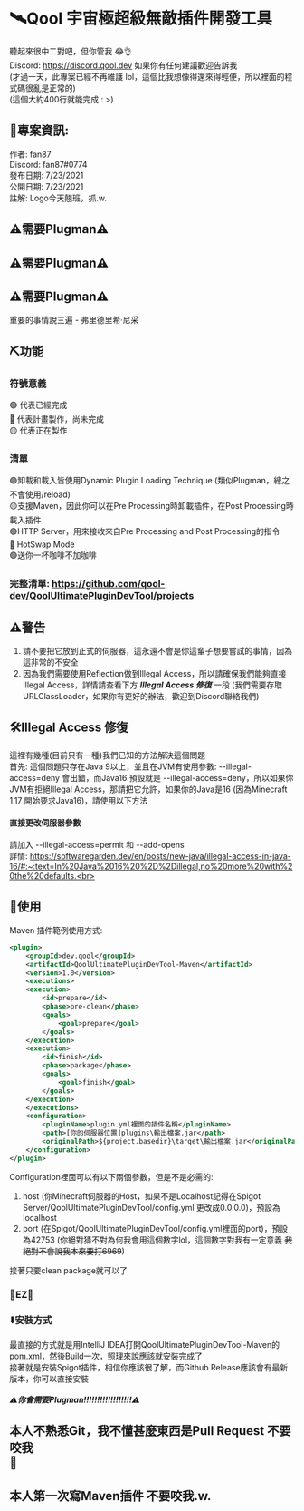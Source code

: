 # 🛰️Qool 宇宙極超級無敵插件開發工具
聽起來很中二對吧，但你管我 😂👌<br>
Discord: https://discord.qool.dev  如果你有任何建議歡迎告訴我<br>
(才過一天，此專案已經不再維護 lol，這個比我想像得還來得輕便，所以裡面的程式碼很亂是正常的)<br>
(這個大約400行就能完成 : >)
## 📄專案資訊:
作者: fan87<br>
Discord: fan87#0774<br>
發布日期: 7/23/2021<br>
公開日期: 7/23/2021<br>
註解: Logo今天翹班，抓.w.
## ⚠️需要Plugman⚠️
## ⚠️需要Plugman⚠️
## ⚠️需要Plugman⚠️
重要的事情說三遍 - 弗里德里希·尼采
## ⛏️功能
### 符號意義
🟢 代表已經完成<br>
🔴 代表計畫製作，尚未完成<br>
🟡 代表正在製作<br>

### 清單
🟢卸載和載入皆使用Dynamic Plugin Loading Technique (類似Plugman，總之不會使用/reload)<br>
🟡支援Maven，因此你可以在Pre Processing時卸載插件，在Post Processing時載入插件<br>
🟢HTTP Server，用來接收來自Pre Processing and Post Processing的指令<br>
🔴 HotSwap Mode<br>
🟢送你一杯咖啡不加咖啡<br>

### 完整清單: https://github.com/qool-dev/QoolUltimatePluginDevTool/projects

## ⚠️警告
1. 請不要把它放到正式的伺服器，這永遠不會是你這輩子想要嘗試的事情，因為這非常的不安全<br>
2. 因為我們需要使用Reflection做到Illegal Access，所以請確保我們能夠直接Illegal Access，詳情請查看下方 ***Illegal Access 修復***  一段 (我們需要存取URLClassLoader，如果你有更好的辦法，歡迎到Discord聯絡我們)<br>

## 🛠️Illegal Access 修復
這裡有幾種(目前只有一種)我們已知的方法解決這個問題<br>
首先: 這個問題只存在Java 9以上，並且在JVM有使用參數: --illegal-access=deny 會出錯，而Java16 預設就是 --illegal-access=deny，所以如果你JVM有拒絕Illegal Access，那請把它允許，如果你的Java是16 (因為Minecraft 1.17 開始要求Java16)，請使用以下方法<br>

#### 直接更改伺服器參數
請加入 --illegal-access=permit 和 --add-opens<br>
詳情: https://softwaregarden.dev/en/posts/new-java/illegal-access-in-java-16/#:~:text=In%20Java%2016%20%2D%2Dillegal,no%20more%20with%20the%20defaults.<br>

## 🤗使用
Maven 插件範例使用方式:
```xml
<plugin>
    <groupId>dev.qool</groupId>
    <artifactId>QoolUltimatePluginDevTool-Maven</artifactId>
    <version>1.0</version>
    <executions>
    <execution>
        <id>prepare</id>
        <phase>pre-clean</phase>
        <goals>
            <goal>prepare</goal>
        </goals>
    </execution>
    <execution>
        <id>finish</id>
        <phase>package</phase>
        <goals>
            <goal>finish</goal>
        </goals>
    </execution>
    </executions>
    <configuration>
        <pluginName>plugin.yml裡面的插件名稱</pluginName>
        <path>[你的伺服器位置]plugins\輸出檔案.jar</path>
        <originalPath>${project.basedir}\target\輸出檔案.jar</originalPath>
    </configuration>
</plugin>
```
Configuration裡面可以有以下兩個參數，但是不是必需的:

1. host (你Minecraft伺服器的Host，如果不是Localhost記得在Spigot Server/QoolUltimatePluginDevTool/config.yml 更改成0.0.0.0)，預設為localhost
2. port (在Spigot/QoolUltimatePluginDevTool/config.yml裡面的port)，預設為42753 (你絕對猜不對為何我會用這個數字lol，這個數字對我有一定意義 ~~我絕對不會說我本來要打6969~~)

接著只要clean package就可以了<br>

### 🎉EZ🎉

### ⬇️安裝方式
最直接的方式就是用IntelliJ IDEA打開QoolUltimatePluginDevTool-Maven的pom.xml，然後Build一次，照理來說應該就安裝完成了<br>
接著就是安裝Spigot插件，相信你應該很了解，而Github Release應該會有最新版本，你可以直接安裝<br><br>
***⚠️你會需要Plugman!!!!!!!!!!!!!!!!!!⚠️***



## 本人不熟悉Git，我不懂甚麼東西是Pull Request  不要咬我 <br> 🤗
## 本人第一次寫Maven插件   不要咬我.w.